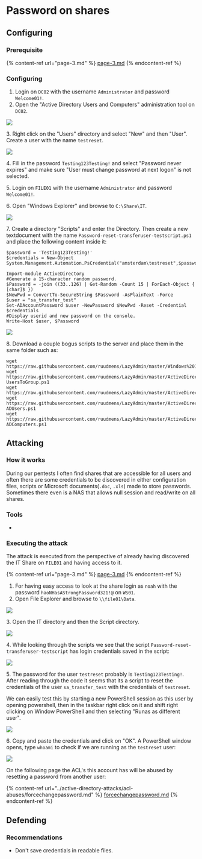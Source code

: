 # Password on shares

## Configuring

### Prerequisite&#x20;

{% content-ref url="page-3.md" %}
[page-3.md](page-3.md)
{% endcontent-ref %}

### Configuring

1. Login on `DC02` with the username `Administrator` and password `Welcome01!`.
2. Open the "Active Directory Users and Computers" administration tool on `DC02`.

![](<../../.gitbook/assets/image (50).png>)

3\. Right click on the "Users" directory and select "New" and then "User". Create a user with the name `testreset`.

![](<../../.gitbook/assets/image (29).png>)

4\. Fill in the password `Testing123Testing!` and select "Password never expires" and make sure "User must change password at next logon" is not selected.

5\. Login on `FILE01` with the username `Administrator` and password `Welcome01!`.

6\. Open "Windows Explorer" and browse to `C:\Share\IT`.

![](<../../.gitbook/assets/image (80).png>)

7\. Create a directory "Scripts" and enter the Directory. Then create a new textdocument with the name `Password-reset-transferuser-testscript.ps1` and place the following content inside it:

```
$password = 'Testing123Testing!'
$credentials = New-Object System.Management.Automation.PsCredential("amsterdam\testreset",$password)

Import-module ActiveDirectory
#Generate a 15-character random password.
$Password = -join ((33..126) | Get-Random -Count 15 | ForEach-Object { [char]$ })
$NewPwd = ConvertTo-SecureString $Password -AsPlainText -Force
$user = "sa_transfer_test"
Set-ADAccountPassword $user -NewPassword $NewPwd -Reset -Credential $credentials
#Display userid and new password on the console.
Write-Host $user, $Password
```

![](<../../.gitbook/assets/image (78) (1).png>)

8\. Download a couple bogus scripts to the server and place them in the same folder such as:

```
wget https://raw.githubusercontent.com/ruudmens/LazyAdmin/master/Windows%2010/CreateLocalAdminAcc.ps1
wget https://raw.githubusercontent.com/ruudmens/LazyAdmin/master/ActiveDirectory/Add-UsersToGroup.ps1
wget https://raw.githubusercontent.com/ruudmens/LazyAdmin/master/ActiveDirectory/CleanupDisabledUsers.ps1
wget https://raw.githubusercontent.com/ruudmens/LazyAdmin/master/ActiveDirectory/Get-ADUsers.ps1
wget https://raw.githubusercontent.com/ruudmens/LazyAdmin/master/ActiveDirectory/Get-ADComputers.ps1
```

## Attacking

### How it works

During our pentests I often find shares that are accessible for all users and often there are some credentials to be discovered in either configuration files, scripts or Microsoft documents(`.doc`, `.xls`) made to store passwords. Sometimes there even is a NAS that allows null session and read/write on all shares.

### Tools

*

### Executing the attack

The attack is executed from the perspective of already having discovered the IT Share on `FILE01` and having access to it.

{% content-ref url="page-3.md" %}
[page-3.md](page-3.md)
{% endcontent-ref %}

1. For having easy access to look at the share login as `noah` with the password `haoNHasAStrongPassword321!@` on `WS01`.
2. Open File Explorer and browse to `\\file01\Data`.

![](<../../.gitbook/assets/image (22).png>)

3\. Open the IT directory and then the Script directory.

![](<../../.gitbook/assets/image (56).png>)

4\. While looking through the scripts we see that the script `Password-reset-transferuser-testscript` has login credentials saved in the script:

![](<../../.gitbook/assets/image (18) (1).png>)

5\. The password for the user `testreset` probably is `Testing123Testing!`. After reading through the code it seems that its a script to reset the credentials of the user `sa_transfer_test` with the credentials of `testreset`.

We can easily test this by starting a new PowerShell session as this user by opening powershell, then in the taskbar right click on it and shift right clicking on Window PowerShell and then selecting "Runas as different user".

![](<../../.gitbook/assets/image (27).png>)

6\. Copy and paste the credentials and click on "OK". A PowerShell window opens, type `whoami` to check if we are running as the `testreset` user:

![](<../../.gitbook/assets/image (19).png>)

On the following page the ACL's this account has will be abused by resetting a password from another user:

{% content-ref url="../active-directory-attacks/acl-abuses/forcechangepassword.md" %}
[forcechangepassword.md](../active-directory-attacks/acl-abuses/forcechangepassword.md)
{% endcontent-ref %}

## Defending

### Recommendations

* Don't save credentials in readable files.
